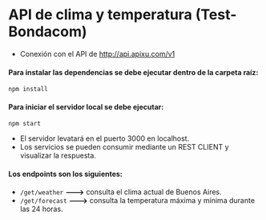# API de clima y temperatura (Test-Bondacom)

- Conexión con el API de http://api.apixu.com/v1

#### Para instalar las dependencias se debe ejecutar dentro de la carpeta raíz:

`npm install`

#### Para iniciar el servidor local se debe ejecutar:

`npm start`

- El servidor levatará en el puerto 3000 en localhost.
- Los servicios se pueden consumir mediante un REST CLIENT y visualizar la respuesta.

#### Los endpoints son los siguientes:

- `/get/weather`  **--->** consulta el clima actual de Buenos Aires.
- `/get/forecast` **--->** consulta la temperatura máxima y mínima durante las 24 horas.


